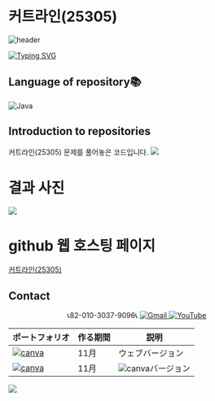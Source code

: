 # 커트라인(25305)

![header](https://capsule-render.vercel.app/api?type=egg&color=gradient&height=300&section=header&text=welcome%2&fontSize=50&desc=백준%20커트라인(25305))

[![Typing SVG](https://readme-typing-svg.demolab.com?font=Fira+Code&pause=1000&color=93BDF7&background=203AFF00&random=false&width=435&lines=My+name+is+kimganghyeon)](https://git.io/typing-svg)

## Language of repository📚
![Java](https://img.shields.io/badge/Java-007396?style=flat-square&logo=java&logoColor=white)

## Introduction to repositories 
커트라인(25305) 문제를 풀어놓은 코드입니다. 
   <a href="https://www.acmicpc.net/problem/25305">
      <img src ="https://github.com/do04200611/Baekjoon/assets/74278578/ce897825-b62c-4d1b-ac72-402b8f6e991a">
 </a> <br>

# 결과 사진 <br>
 <a href="https://github.com/do04200611/Baekjoon/blob/main/%EC%A0%95%EB%A0%AC/%EC%BB%A4%ED%8A%B8%EB%9D%BC%EC%9D%B8(25305)/Main.java">
   <img src ="https://github.com/do04200611/Baekjoon/assets/74278578/4041871b-499e-402c-8846-fc84a5122105">
 </a>    

# github 웹 호스팅 페이지
<a href="">커트라인(25305)</a><br>


## Contact 
<p align="center">
  📞82-010-3037-9096📞
  <a href="mailto:a01030379096@gmail.com">
    <img src="https://img.shields.io/badge/-Gmail-red?style=for-the-badge&logo=Gmail" alt="Gmail">
  </a>
  <a href="https://www.youtube.com/channel/UC484ZJMavtoPOI4ey-HFdCA">
   <img src="https://img.shields.io/badge/-YouTube-red?style=for-the-badge&logo=youtube"  alt="YouTube">
 </a> <br>
 
  | ポートフォリオ           |  作る期間     |            説明  |
  |------------------------|---------------|----------------------------------------------|
  |<a href="https://kimganghyeon.my.canva.site/kimganghyeon"><img src="https://img.shields.io/badge/canva-purple?style=for-the-badge&logo=canva" alt="canva"></a>|11月|ウェブバージョン|
  |<a href="https://www.canva.com/design/DAFzY5opUiA/Ge33dSKE16cErBaDJDp-BA/edit"><img src="https://img.shields.io/badge/canva-purple?style=for-the-badge&logo=canva" alt="canva"></a>|11月|<img src="https://img.shields.io/badge/canva-purple?style=for-the-badge&logo=canva" alt="canva">バージョン|
</p>
<img src="https://capsule-render.vercel.app/api?type=egg&color=gradient&height=100&text=Thank%20you%20for%20watching.&section=footer" />
